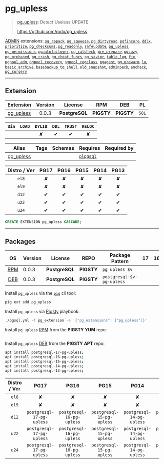 # pg_upless


> [pg_upless](https://github.com/rodo/pg_upless): Detect Useless UPDATE
>
> https://github.com/rodo/pg_upless





[ADMIN](/admin) extensions: [`pg_repack`](/pg_repack), [`pg_squeeze`](/pg_squeeze), [`pg_dirtyread`](/pg_dirtyread), [`pgfincore`](/pgfincore), [`ddlx`](/ddlx), [`prioritize`](/prioritize), [`pg_checksums`](/pg_checksums), [`pg_readonly`](/pg_readonly), [`safeupdate`](/safeupdate), [`pg_upless`](/pg_upless), [`pg_permissions`](/pg_permissions), [`pgautofailover`](/pgautofailover), [`pg_catcheck`](/pg_catcheck), [`pre_prepare`](/pre_prepare), [`pgcozy`](/pgcozy), [`pg_orphaned`](/pg_orphaned), [`pg_crash`](/pg_crash), [`pg_cheat_funcs`](/pg_cheat_funcs), [`pg_savior`](/pg_savior), [`table_log`](/table_log), [`fio`](/fio), [`pgpool_adm`](/pgpool_adm), [`pgpool_recovery`](/pgpool_recovery), [`pgpool_regclass`](/pgpool_regclass), [`pgagent`](/pgagent), [`pg_prewarm`](/pg_prewarm), [`lo`](/lo), [`basic_archive`](/basic_archive), [`basebackup_to_shell`](/basebackup_to_shell), [`old_snapshot`](/old_snapshot), [`adminpack`](/adminpack), [`amcheck`](/amcheck), [`pg_surgery`](/pg_surgery)


-------
## Extension


| Extension | Version | License | RPM | DEB | PL |
|-----------|:-------:|:-------:|:---:|:---:|:--:|
| [pg_upless](https://github.com/rodo/pg_upless) | 0.0.3 | **<span class="tcblue">PostgreSQL</span>** | **<span class="tcwarn">PIGSTY</span>** | **<span class="tcwarn">PIGSTY</span>** | `SQL` |



| `Bin` | `LOAD` | `DYLIB` | `DDL` | `TRUST` | `RELOC` |
|:-----:|:------:|:-------:|:-----:|:-------:|:-------:|
|  |  | <span class="tcwarn">✘</span> | <span class="tcblue">✔</span> | <span class="tcblue">✔</span> | <span class="tcwarn">✘</span> |



| Alias | Tags | Schemas | Requires | Required by |
|-------|------|---------|----------|-------------|
| [pg_upless](/pg_upless) |  |  | [`plpgsql`](plpgsql) |  |



| Distro / Ver | PG17 | PG16 | PG15 | PG14 | PG13 |
|:------------:|:----:|:----:|:----:|:----:|:----:|
| `el8` | <span class="tcred">✘</span> | <span class="tcred">✘</span> | <span class="tcred">✘</span> | <span class="tcred">✘</span> | <span class="tcred">✘</span> |
| `el9` | <span class="tcred">✘</span> | <span class="tcred">✘</span> | <span class="tcred">✘</span> | <span class="tcred">✘</span> | <span class="tcred">✘</span> |
| `d12` | <span class="tcblue">✔</span> | <span class="tcblue">✔</span> | <span class="tcblue">✔</span> | <span class="tcblue">✔</span> | <span class="tcblue">✔</span> |
| `u22` | <span class="tcblue">✔</span> | <span class="tcblue">✔</span> | <span class="tcblue">✔</span> | <span class="tcblue">✔</span> | <span class="tcblue">✔</span> |
| `u24` | <span class="tcblue">✔</span> | <span class="tcblue">✔</span> | <span class="tcblue">✔</span> | <span class="tcblue">✔</span> | <span class="tcblue">✔</span> |





```sql
CREATE EXTENSION pg_upless CASCADE;
```

-----------


## Packages


| OS | Version | License | REPO | Package Pattern | 17 | 16 | 15 | 14 | 13 | Dependency |
|:--:|---------|:-------:|:----:|-----------------|:--:|:--:|:--:|:--:|:--:|------------|
| [RPM](/rpm) | 0.0.3 | **<span class="tcblue">PostgreSQL</span>** | **<span class="tcwarn">PIGSTY</span>** | `pg_upless_$v` |  |  |  |  |  |  |
| [DEB](/deb) | 0.0.3 | **<span class="tcblue">PostgreSQL</span>** | **<span class="tcwarn">PIGSTY</span>** | `postgresql-$v-pg-upless` |  |  |  |  |  |  |



Install `pg_upless` via the [`pig`](https://github.com/pgsty/pig) cli tool:

```bash
pig ext add pg_upless
```


Install `pg_upless` via [Pigsty](https://pigsty.io/docs/pgext/usage/install/) playbook:

```bash
./pgsql.yml -t pg_extension -e '{"pg_extensions": ["pg_upless"]}'
```


Install `pg_upless` [RPM](/rpm) from the **<span class="tcwarn">PIGSTY</span>** **YUM** repo:

```bash

```


Install `pg_upless` [DEB](/deb) from the **<span class="tcwarn">PIGSTY</span>** **APT** repo:

```bash
apt install postgresql-17-pg-upless;
apt install postgresql-16-pg-upless;
apt install postgresql-15-pg-upless;
apt install postgresql-14-pg-upless;
apt install postgresql-13-pg-upless;
```




| Distro / Ver | PG17 | PG16 | PG15 | PG14 | PG13 |
|:------------:|:----:|:----:|:----:|:----:|:----:|
| `el8` | <span class="tcred">✘</span> | <span class="tcred">✘</span> | <span class="tcred">✘</span> | <span class="tcred">✘</span> | <span class="tcred">✘</span> |
| `el9` | <span class="tcred">✘</span> | <span class="tcred">✘</span> | <span class="tcred">✘</span> | <span class="tcred">✘</span> | <span class="tcred">✘</span> |
| `d12` | `postgresql-17-pg-upless` | `postgresql-16-pg-upless` | `postgresql-15-pg-upless` | `postgresql-14-pg-upless` | `postgresql-13-pg-upless` |
| `u22` | `postgresql-17-pg-upless` | `postgresql-16-pg-upless` | `postgresql-15-pg-upless` | `postgresql-14-pg-upless` | `postgresql-13-pg-upless` |
| `u24` | `postgresql-17-pg-upless` | `postgresql-16-pg-upless` | `postgresql-15-pg-upless` | `postgresql-14-pg-upless` | `postgresql-13-pg-upless` |





